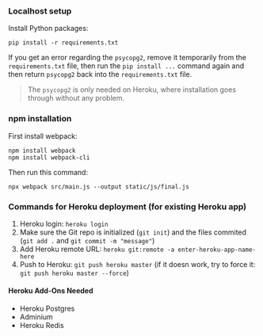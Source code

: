 ### Localhost setup

Install Python packages:

    pip install -r requirements.txt

If you get an error regarding the `psycopg2`, remove it temporarily from the `requirements.txt` file, then run the 
`pip install ...` command again and then return `psycopg2` back into the `requirements.txt` file.

> The `psycopg2` is only needed on Heroku, where installation goes through without any problem.

### npm installation

First install webpack:

    npm install webpack
    npm install webpack-cli

Then run this command:

    npx webpack src/main.js --output static/js/final.js

### Commands for Heroku deployment (for existing Heroku app)

1. Heroku login: `heroku login`
2. Make sure the Git repo is initialized (`git init`) and the files commited (`git add .` and `git commit -m "message"`)
3. Add Heroku remote URL: `heroku git:remote -a enter-heroku-app-name-here`
4. Push to Heroku: `git push heroku master` (if it doesn work, try to force it: `git push heroku master --force`)

#### Heroku Add-Ons Needed

- Heroku Postgres
- Adminium
- Heroku Redis
